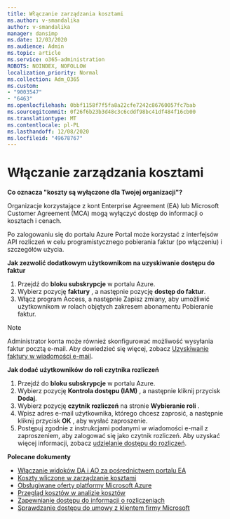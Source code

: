 ```yaml
---
title: Włączanie zarządzania kosztami
ms.author: v-smandalika
author: v-smandalika
manager: dansimp
ms.date: 12/03/2020
ms.audience: Admin
ms.topic: article
ms.service: o365-administration
ROBOTS: NOINDEX, NOFOLLOW
localization_priority: Normal
ms.collection: Adm_O365
ms.custom:
- "9003547"
- "6463"
ms.openlocfilehash: 0bbf1158f7f5fa8a22cfe7242c86760057fc7bab
ms.sourcegitcommit: 0f26f6b23b3d48c3c6cddf98bc41df484f16cb00
ms.translationtype: MT
ms.contentlocale: pl-PL
ms.lasthandoff: 12/08/2020
ms.locfileid: "49678767"
---
```

# <a name="enable-cost-management"></a>Włączanie zarządzania kosztami

**Co oznacza "koszty są wyłączone dla Twojej organizacji"?**

Organizacje korzystające z kont Enterprise Agreement (EA) lub Microsoft Customer Agreement (MCA) mogą wyłączyć dostęp do informacji o kosztach i cenach.

Po zalogowaniu się do portalu Azure Portal może korzystać z interfejsów API rozliczeń w celu programistycznego pobierania faktur (po włączeniu) i szczegółów użycia.

**Jak zezwolić dodatkowym użytkownikom na uzyskiwanie dostępu do faktur**

1. Przejdź do **bloku subskrypcje** w portalu Azure.
2. Wybierz pozycję **faktury** , a następnie pozycję **dostęp do faktur**.
3. Włącz program Access, a następnie Zapisz zmiany, aby umożliwić użytkownikom w rolach objętych zakresem abonamentu Pobieranie faktur.

> [!NOTE]
> Administrator konta może również skonfigurować możliwość wysyłania faktur pocztą e-mail. Aby dowiedzieć się więcej, zobacz [Uzyskiwanie faktury w wiadomości e-mail](https://docs.microsoft.com/azure/cost-management-billing/manage/download-azure-invoice-daily-usage-date?).

**Jak dodać użytkowników do roli czytnika rozliczeń**

1. Przejdź do **bloku subskrypcje** w portalu Azure.
2. Wybierz pozycję **Kontrola dostępu (IAM)** , a następnie kliknij przycisk **Dodaj**.
3. Wybierz pozycję **czytnik rozliczeń** na stronie **Wybieranie roli** .
4. Wpisz adres e-mail użytkownika, którego chcesz zaprosić, a następnie kliknij przycisk **OK** , aby wysłać zaproszenie.
5. Postępuj zgodnie z instrukcjami podanymi w wiadomości e-mail z zaproszeniem, aby zalogować się jako czytnik rozliczeń. Aby uzyskać więcej informacji, zobacz [udzielanie dostępu do rozliczeń](https://docs.microsoft.com/azure/cost-management-billing/manage/manage-billing-access?WT.mc_id=Portal-Microsoft_Azure_Support#opt-in).

**Polecane dokumenty**

- [Włączanie widoków DA i AO za pośrednictwem portalu EA](https://docs.microsoft.com/azure/cost-management-billing/costs/assign-access-acm-data?WT.mc_id=Portal-Microsoft_Azure_Support#enable-access-to-costs-in-the-ea-portal)
- [Koszty wliczone w zarządzanie kosztami](https://docs.microsoft.com/azure/cost-management-billing/costs/understand-cost-mgt-data?WT.mc_id=Portal-Microsoft_Azure_Support#costs-included-in-cost-management)
- [Obsługiwane oferty platformy Microsoft Azure](https://docs.microsoft.com/azure/cost-management-billing/costs/understand-cost-mgt-data?WT.mc_id=Portal-Microsoft_Azure_Support#supported-microsoft-azure-offers)
- [Przegląd kosztów w analizie kosztów](https://docs.microsoft.com/azure/cost-management-billing/costs/quick-acm-cost-analysis?WT.mc_id=Portal-Microsoft_Azure_Support&tabs=azure-portal#review-costs-in-cost-analysis)
- [Zapewnianie dostępu do informacji o rozliczeniach](https://docs.microsoft.com/azure/cost-management-billing/manage/manage-billing-access?WT.mc_id=Portal-Microsoft_Azure_Support)
- [Sprawdzanie dostępu do umowy z klientem firmy Microsoft](https://docs.microsoft.com/azure/cost-management-billing/manage/download-azure-invoice-daily-usage-date?WT.mc_id=Portal-Microsoft_Azure_Support#check-access-to-a-microsoft-customer-agreement)






